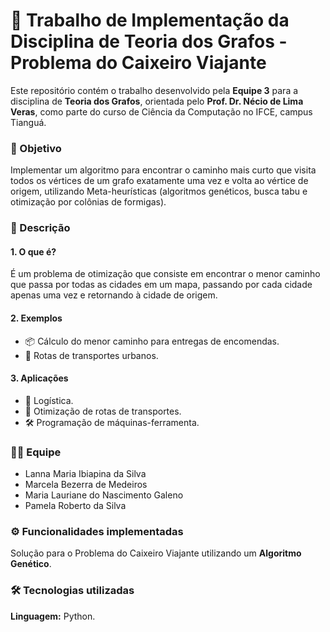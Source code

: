 <h1>🚀 Trabalho de Implementação da Disciplina de Teoria dos Grafos - Problema do Caixeiro Viajante</h1>
<p>
  Este repositório contém o trabalho desenvolvido pela <strong>Equipe 3</strong> para a disciplina de <strong>Teoria dos Grafos</strong>, orientada pelo <strong>Prof. Dr. Nécio de Lima Veras</strong>, como parte do curso de Ciência da Computação no IFCE, campus Tianguá.
</p>

<h3>🎯 Objetivo</h3>
<p>
  Implementar um algoritmo para encontrar o caminho mais curto que visita todos os vértices de um grafo exatamente uma vez e volta ao vértice de origem, utilizando Meta-heurísticas (algoritmos genéticos, busca tabu e otimização por colônias de formigas).
</p>

<h3>📖 Descrição</h3>
<h4>1. O que é?</h4>
<p>
  É um problema de otimização que consiste em encontrar o menor caminho que passa por todas as cidades em um mapa, passando por cada cidade apenas uma vez e retornando à cidade de origem.
</p>

<h4>2. Exemplos</h4>
<ul>
  <li>📦 Cálculo do menor caminho para entregas de encomendas.</li>
  <li>🚌 Rotas de transportes urbanos.</li>
</ul>

<h4>3. Aplicações</h4>
<ul>
  <li>📍 Logística.</li>
  <li>🚚 Otimização de rotas de transportes.</li>
  <li>🛠️ Programação de máquinas-ferramenta.</li>
</ul>

<h3>👩‍💻 Equipe</h3>
<ul>
  <li>Lanna Maria Ibiapina da Silva</li>
  <li>Marcela Bezerra de Medeiros</li>
  <li>Maria Lauriane do Nascimento Galeno</li>
  <li>Pamela Roberto da Silva</li>
</ul>

<h3>⚙️ Funcionalidades implementadas</h3>
<p>
  Solução para o Problema do Caixeiro Viajante utilizando um <strong>Algoritmo Genético</strong>.
</p>

<h3>🛠️ Tecnologias utilizadas</h3>
<p>
  <strong>Linguagem:</strong> Python.
</p>
